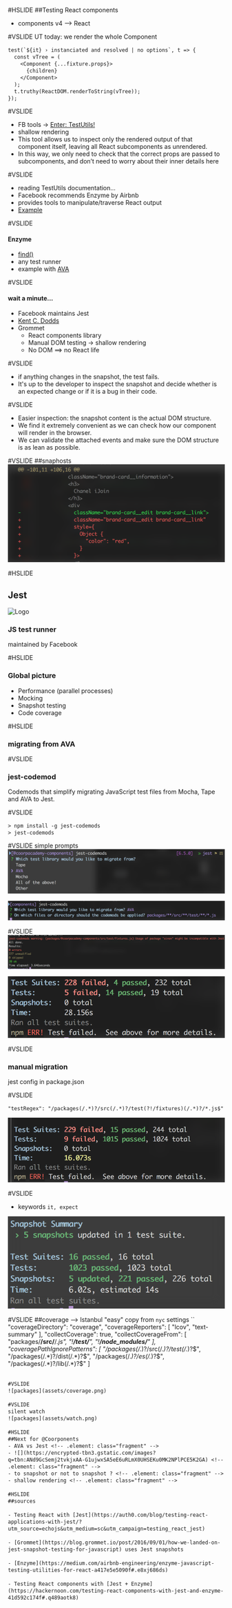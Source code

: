 #HSLIDE
##Testing React components
- components v4 --> React <!-- .element: class="fragment" -->

#VSLIDE
UT today: we render the whole Component
```
test(`${it} › instanciated and resolved | no options`, t => {
  const vTree = (
    <Component {...fixture.props}>
      {children}
    </Component>
  );
  t.truthy(ReactDOM.renderToString(vTree));
});
```

#VSLIDE
- FB tools -> [Enter: TestUtils!](http://farisj.github.io/2016/01/02/testing-react-components-with-shallow-rendering.html)
- shallow rendering <!-- .element: class="fragment" -->
- This tool allows us to inspect only the rendered output of that component itself, leaving all React subcomponents as unrendered.  <!-- .element: class="fragment" -->
- In this way, we only need to check that the correct props are passed to subcomponents, and don’t need to worry about their inner details here <!-- .element: class="fragment" -->

#VSLIDE
- reading TestUtils documentation...
- Facebook recommends Enzyme by Airbnb <!-- .element: class="fragment" -->
- provides tools to manipulate/traverse React output <!-- .element: class="fragment" -->
- [Example](http://airbnb.io/enzyme/docs/api/shallow.html#shallow-rendering-api]) <!-- .element: class="fragment" -->

#VSLIDE
#### Enzyme

- [find()](https://github.com/airbnb/enzyme/blob/master/docs/api/selector.md)
- any test runner <!-- .element: class="fragment" -->
- example with [AVA](https://github.com/airbnb/enzyme/blob/master/docs/guides/tape-ava.md#ava) <!-- .element: class="fragment" -->

#VSLIDE
#### wait a minute...

- Facebook maintains Jest
- [Kent C. Dodds](https://medium.com/@kentcdodds/migrating-to-jest-881f75366e7e#.gw98x58g8) <!-- .element: class="fragment" -->
- Grommet <!-- .element: class="fragment" -->
  - React components library<!-- .element: class="fragment" -->
  - Manual DOM testing  -> shallow rendering <!-- .element: class="fragment" -->
  - No DOM ==> no React life

#VSLIDE
- if anything changes in the snapshot, the test fails.
- It's up to the developer to inspect the snapshot and decide whether is an expected change or if it is a bug in their code. <!-- .element: class="fragment" -->

#VSLIDE
- Easier inspection: the snapshot content is the actual DOM structure.
- We find it extremely convenient as we can check how our component will render in the browser. <!-- .element: class="fragment" -->
- We can validate the attached events and make sure the DOM structure is as lean as possible. <!-- .element: class="fragment" -->

#VSLIDE
##snaphosts
![](assets/snapshot.png)<!-- .element: class="fragment" -->

#HSLIDE
## Jest
![Logo](https://cdn.auth0.com/blog/testing-react-with-jest/logo.png)

### JS test runner
maintained by Facebook <!-- .element: class="fragment" -->

#HSLIDE
### Global picture

- Performance (parallel processes)<!-- .element: class="fragment" -->
- Mocking <!-- .element: class="fragment" -->
- Snapshot testing <!-- .element: class="fragment" -->
- Code coverage <!-- .element: class="fragment" -->

#HSLIDE
### migrating from AVA

#VSLIDE
### jest-codemod
Codemods that simplify migrating JavaScript test files from Mocha, Tape and AVA to Jest.

#VSLIDE
```
> npm install -g jest-codemods
> jest-codemods
```

#VSLIDE
simple prompts
![](assets/codemod-1.png) <!-- .element: class="fragment" -->

![](assets/codemod-2.png) <!-- .element: class="fragment" -->

#VSLIDE
![](assets/codemod-info.png)

![](assets/results-1-after-codemod.png)<!-- .element: class="fragment" -->

#VSLIDE
### manual migration
jest config in package.json

#VSLIDE
```
"testRegex": "/packages(/.*)?/src(/.*)?/test(?!/fixtures)(/.*)?/*.js$"
```

![](assets/results-2-after-regex.png) <!-- .element: class="fragment" -->

#VSLIDE
- keywords `it, expect`

![](assets/results-3-after-corrections.png) <!-- .element: class="fragment" -->

#VSLIDE
##coverage --> Istanbul
"easy" copy from `nyc` settings
``
"coverageDirectory": "coverage",
    "coverageReporters": [
      "lcov",
      "text-summary"
    ],
    "collectCoverage": true,
    "collectCoverageFrom": [
      "packages/**/src/**/*.js",
      "!**/test/**",
      "!**/node_modules/**"
    ],
    "coveragePathIgnorePatterns": [
      "/packages(/.*)?/src(/.*)?/test(/.*)?$",
      "/packages(/.*)?/dist(/.*)?$",
      "/packages(/.*)?/es(/.*)?$",
      "/packages(/.*)?/lib(/.*)?$"
    ]
```

#VSLIDE
![packages](assets/coverage.png)

#VSLIDE
silent watch
![packages](assets/watch.png)

#HSLIDE
##Next for @Coorponents
- AVA vs Jest <!-- .element: class="fragment" -->
- ![](https://encrypted-tbn3.gstatic.com/images?q=tbn:ANd9GcSemj2tvkjxAA-G1ujwxSA5eE6uRLmX0UHSEKu0MK2NPlPCE5K2GA) <!-- .element: class="fragment" -->
- to snapshot or not to snapshot ? <!-- .element: class="fragment" -->
- shallow rendering <!-- .element: class="fragment" -->

#HSLIDE
##sources

- Testing React with [Jest](https://auth0.com/blog/testing-react-applications-with-jest/?utm_source=echojs&utm_medium=sc&utm_campaign=testing_react_jest)

- [Grommet](https://blog.grommet.io/post/2016/09/01/how-we-landed-on-jest-snapshot-testing-for-javascript) uses Jest snapshots

- [Enzyme](https://medium.com/airbnb-engineering/enzyme-javascript-testing-utilities-for-react-a417e5e5090f#.e8xj686ds)

- Testing React components with [Jest + Enzyme](https://hackernoon.com/testing-react-components-with-jest-and-enzyme-41d592c174f#.q489aotk8)

